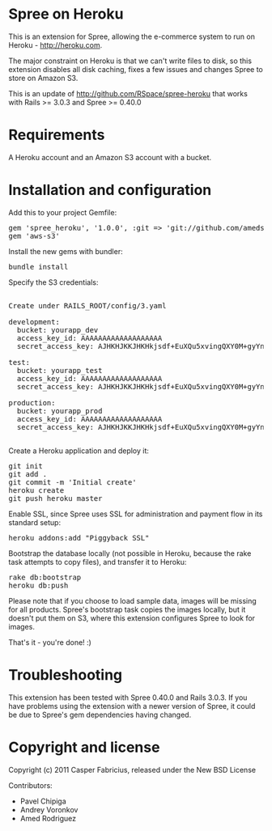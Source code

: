 # Spree on Heroku

This is an extension for Spree, allowing the e-commerce system to run on Heroku - http://heroku.com.

The major constraint on Heroku is that we can't write files to disk, so this extension disables all disk caching, fixes a few issues and changes Spree to store on Amazon S3.

This is an update of http://github.com/RSpace/spree-heroku that works with Rails >= 3.0.3 and Spree >= 0.40.0

# Requirements 

A Heroku account and an Amazon S3 account with a bucket.

# Installation and configuration

Add this to your project Gemfile:

<pre>
gem 'spree_heroku', '1.0.0', :git => 'git://github.com/amedse/spree-heroku.git'
gem 'aws-s3'
</pre>

Install the new gems with bundler:
<pre>
bundle install
</pre>

Specify the S3 credentials:

<pre>

Create under RAILS_ROOT/config/3.yaml

development:
  bucket: yourapp_dev
  access_key_id: AAAAAAAAAAAAAAAAAAA
  secret_access_key: AJHKHJKKJHKHkjsdf+EuXQu5xvingQXY0M+gyYnFGqUJ

test:
  bucket: yourapp_test
  access_key_id: AAAAAAAAAAAAAAAAAAA
  secret_access_key: AJHKHJKKJHKHkjsdf+EuXQu5xvingQXY0M+gyYnFGqUJ

production:
  bucket: yourapp_prod
  access_key_id: AAAAAAAAAAAAAAAAAAA
  secret_access_key: AJHKHJKKJHKHkjsdf+EuXQu5xvingQXY0M+gyYnFGqUJ

</pre>

Create a Heroku application and deploy it:

<pre>
git init
git add .
git commit -m 'Initial create'
heroku create
git push heroku master
</pre>

Enable SSL, since Spree uses SSL for administration and payment flow in its standard setup:

<pre>
heroku addons:add "Piggyback SSL"
</pre>

Bootstrap the database locally (not possible in Heroku, because the rake task attempts to copy files), and transfer it to Heroku:

<pre>
rake db:bootstrap
heroku db:push
</pre>

Please note that if you choose to load sample data, images will be missing for all products. Spree's bootstrap task copies the images locally, but it doesn't put them on S3, where this extension configures Spree to look for images.

That's it - you're done! :)

# Troubleshooting

This extension has been tested with Spree 0.40.0 and Rails 3.0.3. If you have problems using the extension with a newer version of Spree, it could be due to Spree's gem dependencies having changed.

# Copyright and license

Copyright (c) 2011 Casper Fabricius, released under the New BSD License

Contributors:

*   Pavel Chipiga
*   Andrey Voronkov
*   Amed Rodriguez